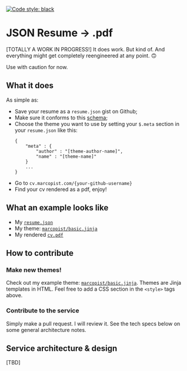 [![Code style: black](https://img.shields.io/badge/code%20style-black-000000.svg)](https://github.com/psf/black)

# JSON Resume -> .pdf

[TOTALLY A WORK IN PROGRESS!] It does work. But kind of. And everything might get completely reengineered at any point. 🙃

Use with caution for now.

## What it does
As simple as:
- Save your resume as a `resume.json` gist on Github;
- Make sure it conforms to this [schema](https://raw.githubusercontent.com/jsonresume/resume-schema/master/schema.json);
- Choose the theme you want to use by setting your `$.meta` section in your `resume.json` like this:
    ```
    {
        "meta" : {
            "author" : "[theme-author-name]",
            "name" : "[theme-name]"
        }
        ...
    }
    ```
- Go to `cv.marcopist.com/{your-github-username}`
- Find your cv rendered as a pdf, enjoy!

## What an example looks like
- My [`resume.json`](https://gist.githubusercontent.com/marcopist/619a7ed8bbcde6efa7df28e509d319e7/raw/resume.json)
- My theme: [`marcopist/basic.jinja`](https://gist.githubusercontent.com/marcopist/1e390f2df03cad92ba21ae78129f679d/raw/basic.jinja)
- My rendered [`cv.pdf`](https://json-resume-to-pdf-7dkwlpyqqa-ew.a.run.app/marcopist)

## How to contribute

### Make new themes!
Check out my example theme: [`marcopist/basic.jinja`](https://gist.githubusercontent.com/marcopist/1e390f2df03cad92ba21ae78129f679d/raw/basic.jinja). Themes are Jinja templates in HTML. Feel free to add a CSS section in the `<style>` tags above.

### Contribute to the service
Simply make a pull request. I will review it. See the tech specs below on some general architecture notes.


## Service architecture & design

[TBD]